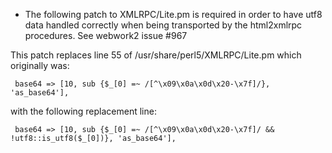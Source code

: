 * The following patch to XMLRPC/Lite.pm is required in order to have utf8 data handled correctly when being transported by the html2xmlrpc procedures. See webwork2 issue #967



This patch replaces line 55 of /usr/share/perl5/XMLRPC/Lite.pm which originally was:

     base64 => [10, sub {$_[0] =~ /[^\x09\x0a\x0d\x20-\x7f]/}, 'as_base64'],

with the following replacement line:

     base64 => [10, sub {$_[0] =~ /[^\x09\x0a\x0d\x20-\x7f]/ && !utf8::is_utf8($_[0])}, 'as_base64'],
     
     
